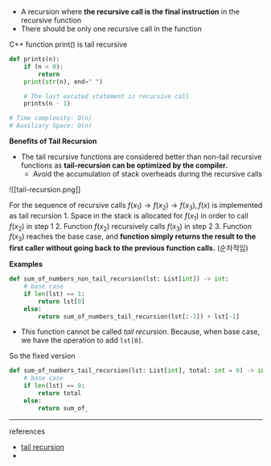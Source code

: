- A recursion where **the recursive call is the final instruction** in the recursive function
- There should be only one recursive call in the function

C++ function print() is tail recursive
```python
def prints(n):
	if (n < 0):
		return
	print(str(n), end=" ")

	# The last excuted statement is recursive call
	prints(n - 1)

# Time complexity: O(n)
# Auxiliary Space: O(n)
```

**Benefits of Tail Recursion**

- The tail recursive functions are considered better than non-tail recursive functions as **tail-recursion can be optimized by the compiler.**
	- Avoid the accumulation of stack overheads during the recursive calls

![[tail-recursion.png]]

For the sequence of recursive calls $f(x_1) \rightarrow f(x_2) \rightarrow f(x_3), f(x)$ is implemented as tail recursion
	1. Space in the stack is allocated for $f(x_1)$ in order to call $f(x_2)$ in step 1
	2. Function $f(x_2)$ recursively calls $f(x_3)$ in step 2
	3. Function $f(x_3)$ reaches the base case, and **function simply returns the result to the first caller without going back to the previous function calls.** (순차적임)

**Examples**
```python
def sum_of_numbers_non_tail_recursion(lst: List[int]) -> int:
	# base case
	if len(lst) == 1:
		return lst[0]
	else:
		return sum_of_numbers_tail_recursion(lst[:-1]) + lst[-1]
```
- This function cannot be called *tail recursion*. Because, when base case, we have the operation to add `lst[0]`. 

So the fixed version
```python
def sum_of_numbers_tail_recursion(lst: List[int], total: int = 0) -> int:
	# base case
	if len(lst) == 0:
		return total
	else:
		return sum_of_
```


--------
references
- [tail recursion](https://www.geeksforgeeks.org/tail-recursion/)
- 
